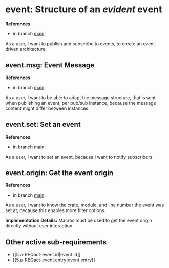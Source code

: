 # event: Structure of an *evident* event

**References**

- in branch [main](https://github.com/mhatzl/evident/tree/main): 

As a user, I want to publish and subscribe to events, to create an event-driven architecture.

## event.msg: Event Message

**References**

- in branch [main](https://github.com/mhatzl/evident/tree/main): 

As a user, I want to be able to adapt the message structure, that is sent when publishing an event, per pub/sub instance, because the message content might differ between instances.

## event.set: Set an event

**References**

- in branch [main](https://github.com/mhatzl/evident/tree/main): 

As a user, I want to set an event, because I want to notify subscribers.

## event.origin: Get the event origin

**References**

- in branch [main](https://github.com/mhatzl/evident/tree/main): 

As a user, I want to know the crate, module, and line number the event was set at, because this enables more filter options.

**Implementation Details:** Macros must be used to get the event origin directly without user interaction.

## Other active sub-requirements

- [[5.a-REQact-event.id|<req>event.id]]
- [[5.a-REQact-event.entry|<req>event.entry]]

